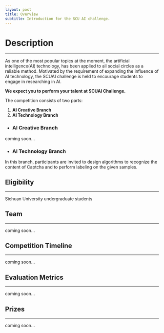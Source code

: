```yaml
---
layout: post
title: Overview
subtitle: Introduction for the SCU AI challenge.
---
```


# Description
***

As one of the most popular topics at the moment, the artificial intelligence(AI) technology, has been applied to all social circles as a reliable method. Motivated by the requirement of expanding the influence of AI technology, the SCUAI challenge is held to encourage students
to engage in researching in AI.  

**We expect you to perform your talent at SCUAI Challenge.**

The competition consists of two parts:
1. **AI Creative Branch**
2. **AI Technology Branch**

- ### AI Creative Branch
coming soon...

- ### AI Technology Branch
In this branch, participants are invited to design algorithms to recognize the content of Captcha and to perform labeling on the given samples.

## Eligibility
***
Sichuan University undergraduate students

## Team
***
coming soon...

## Competition Timeline
***
coming soon...

## Evaluation Metrics
***
coming soon...

## Prizes
***
coming soon...
